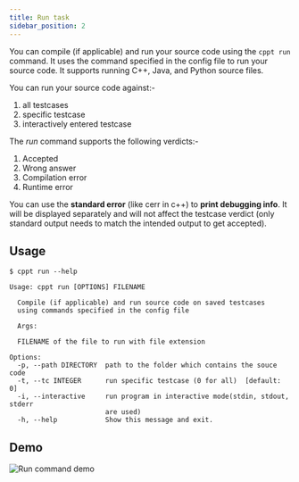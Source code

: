 ```yaml
---
title: Run task
sidebar_position: 2
---
```


You can compile (if applicable) and run your source code using the `cppt run` command. It uses the command specified in the config file to run your source code. It supports running C++, Java, and Python source files.

You can run your source code against:-

1. all testcases
2. specific testcase
3. interactively entered testcase

The _run_ command supports the following verdicts:-

1. Accepted
2. Wrong answer
3. Compilation error
4. Runtime error

You can use the **standard error** (like cerr in c++) to **print debugging info**. It will be displayed separately and will not affect the testcase verdict (only standard output needs to match the intended output to get accepted).

## Usage

```shell
$ cppt run --help
```

```shell
Usage: cppt run [OPTIONS] FILENAME

  Compile (if applicable) and run source code on saved testcases
  using commands specified in the config file

  Args:

  FILENAME of the file to run with file extension

Options:
  -p, --path DIRECTORY  path to the folder which contains the souce code
  -t, --tc INTEGER      run specific testcase (0 for all)  [default: 0]
  -i, --interactive     run program in interactive mode(stdin, stdout, stderr
                        are used)
  -h, --help            Show this message and exit.
```

## Demo

![Run command demo](/gif/run.gif)
